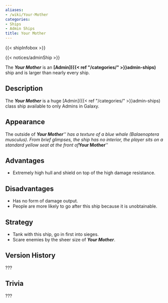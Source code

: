 ```yaml
---
aliases:
- /wiki/Your-Mother
categories:
- Ships
- Admin Ships
title: Your Mother
---  
```


{{< shipInfobox >}}   

{{< notices/adminShip >}} 

The **_Your Mother_** is an **[Admin]({{< ref "/categories/" >}}admin-ships)** ship and is larger than nearly every ship. 

## Description

The **_Your Mother_** is a huge [Admin]({{< ref "/categories/" >}}admin-ships) class ship available to only Admins in Galaxy.

## Appearance

The outside of ***Your Mother**'' has a texture of a blue whale (Balaenoptera musculus). From brief glimpses, the ship has no interior, the player sits on a standard yellow seat at the front of***Your Mother**''

## Advantages

- Extremely high hull and shield on top of the high damage resistance.

## Disadvantages 

- Has no form of damage output.
- People are more likely to go after this ship because it is unobtainable.

## Strategy

- Tank with this ship, go in first into sieges.
- Scare enemies by the sheer size of **_Your Mother_**.

## Version History 

???

## Trivia

???